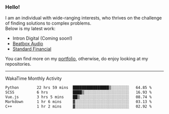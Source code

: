 ### Hello!

I am an individual with wide-ranging interests, who thrives on the challenge of finding solutions to complex problems. <br/> Below is my latest work:
- Intron Digital (Coming soon!)
- [Beatbox Audio](https://bumbleboss.xyz/w/beatbox-audio)
- [Standard Financial](https://bumbleboss.xyz/w/standard-financial)

You can find more on my [portfolio](https://bumbleboss.xyz/work), otherwise, do enjoy looking at my repositories.

---

WakaTime Monthly Activity

<!--START_SECTION:waka-->

```txt
Python        22 hrs 59 mins  ████████████████▒░░░░░░░░   64.85 %
SCSS          6 hrs           ████▒░░░░░░░░░░░░░░░░░░░░   16.93 %
Vue.js        3 hrs 5 mins    ██▒░░░░░░░░░░░░░░░░░░░░░░   08.74 %
Markdown      1 hr 6 mins     ▓░░░░░░░░░░░░░░░░░░░░░░░░   03.13 %
C++           1 hr 2 mins     ▓░░░░░░░░░░░░░░░░░░░░░░░░   02.92 %
```

<!--END_SECTION:waka-->
